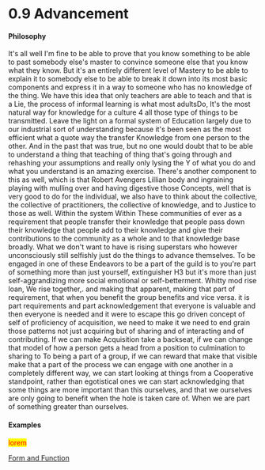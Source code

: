 # 0.9 Advancement

#### Philosophy

It's all well I'm fine to be able to prove that you know something to be able to past somebody else's master to convince someone else that you know what they know. But it's an entirely different level of Mastery to be able to explain it to somebody else to be able to break it down into its most basic components and express it in a way to someone who has no knowledge of the thing. We have this idea that only teachers are able to teach and that is a Lie, the process of informal learning is what most adultsDo, It's the most natural way for knowledge for a culture 4 all those type of things to be transmitted. Leave the light on a formal system of Education largely due to our industrial sort of understanding because it's been seen as the most efficient what a quote way the transfer Knowledge from one person to the other. And in the past that was true, but no one would doubt that to be able to understand a thing that teaching of thing that's going through and rehashing your assumptions and really only lysing the Y of what you do and what you understand is an amazing exercise. There's another component to this as well, which is that Robert Avengers Lillian body and ingraining playing with mulling over and having digestive those Concepts, well that is very good to do for the individual, we also have to think about the collective, the collective of practitioners, the collective of knowledge, and to Justice to those as well. Within the system Within These communities of ever as a requirement that people transfer their knowledge that people pass down their knowledge that people add to their knowledge and give their contributions to the community as a whole and to that knowledge base broadly. What we don't want to have is rising superstars who however unconsciously still selfishly just do the things to advance themselves. To be engaged in one of these Endeavors to be a part of the guild is to you're part of something more than just yourself, extinguisher H3 but it's more than just self-aggrandizing more social emotional or self-betterment. Whitty mod rise loan, We rise together,. and making that apparent, making that part of requirement, that when you benefit the group benefits and vice versa. it is part requirements and part acknowledgement that everyone is valuable and then everyone is needed and it were to escape this go driven concept of self of proficiency of acquisition, we need to make it we need to end grain those patterns not just acquiring but of sharing and of interacting and of contributing. If we can make Acquisition take a backseat, if we can change that model of how a person gets a head from a position to culmination to sharing to To being a part of a group, if we can reward that make that visible make that a part of the process we can engage with one another in a completely different way, we can start looking at things from a Cooperative standpoint, rather than egotistical ones we can start acknowledging that some things are more important than this ourselves, and that we ourselves are only going to benefit when the hole is taken care of. When we are part of something greater than ourselves.

#### Examples

<mark style="color:red;">lorem</mark>

[Form and Function](../../../../blue-paper/1.0-guild/0.0-advancement.md)
